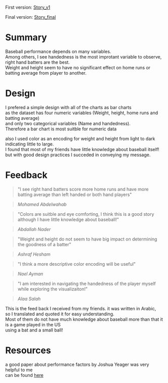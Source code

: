 
First version: [Story_v1](https://public.tableau.com/profile/ahmed.eweed#!/vizhome/Story_241/Story1?publish=yes) 

Final version: [Story_final](https://public.tableau.com/profile/ahmed.eweed#!/vizhome/Storyfinal/Story2?publish=yes)

# Summary

Baseball performance depends on many variables.  
Among others, I see handedness is the most improtant variable to observe, right hand batters are the best.  
Weight and height seem to have no significant effect on home runs or batting average from player to another.

# Design

I prefered a simple design with all of the charts as bar charts  
as the dataset has four numeric variables (Weight, height, home runs and batting average)  
and only two categorical variables (Name and handedness).  
Therefore a bar chart is most suitble for numeric data

also I used color as an encoding for weight and height from light to dark indicating little to large.  
I found that most of my friends have little knowledge about baseball itself!  
but with good design practices I succeded in conveying my message.



# Feedback

> "I see right hand batters score more home runs and have more batting average than left handed or both hand players"

> <cite> Mohamed Abdelwahab </cite>  

> "Colors are suitble and eye comforting, I think this is a good story although I have little knowledge about baseball!"

> <cite> Abdallah Nader </cite>

> "Weight and height do not seem to have big impact on determining the goodness of a batter"

> <cite> Ashraf Hesham </cite>

> "I think a more descriptive color encoding will be useful"

> <cite> Nael Ayman </cite>

> "I am interested in navigating the handedness of the player myself while exploring the visualizaiton!"

> <cite> Alaa Salah </cite>

This is the feed back I received from my friends. it was written in Arabic,  
so I translated and quoted it for easy understanding.  
Most of them do not have much knowledge about baseball more than that it is a game played in the US  
using a bat and a small ball!

# Resources

a good paper about performance factors by Joshua Yeager was very helpful to me  
can be found [here](http://scholarship.claremont.edu/cgi/viewcontent.cgi?article=2636&context=cmc_theses)  


